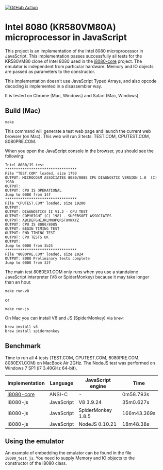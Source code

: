 [![GitHub Action](https://github.com/begoon/i8080-js/actions/workflows/build.yml/badge.svg)](https://github.com/begoon/i8080-js)


Intel 8080 (KR580VM80A) microprocessor in JavaScript
====================================================

This project is an implementation of the Intel 8080 microprocessor in
JavaScript. This implementation passes successfully all tests for the
KR580VM80 clone of Intel 8080 used in the [i8080-core][] project.
The emulator is independent from particular hardware. Memory and IO
objects are passed as parameters to the constructor.

[i8080-core]: https://github.com/begoon/i8080-core

This implementation doesn't use JavaScript Typed Arrays, and also opcode
decoding is implemented in a disassembler way.

It is tested on Chrome (Mac, Windows) and Safari (Mac, Windows).

Build (Mac)
-----------

    make

This command will generate a test web page and launch the current web browser
(on Mac). This web will run 3 tests: TEST.COM, CPUTEST.COM, 8080PRE.COM.

When you open the JavaScript console in the browser, you should see the
following:

    Intel 8080/JS test
    *********************************
    File "TEST.COM" loaded, size 1793
    OUTPUT: MICROCOSM ASSOCIATES 8080/8085 CPU DIAGNOSTIC VERSION 1.0  (C) 1980
    OUTPUT: 
    OUTPUT: CPU IS OPERATIONAL
    Jump to 0000 from 14f
    *********************************
    File "CPUTEST.COM" loaded, size 19200
    OUTPUT: 
    OUTPUT: DIAGNOSTICS II V1.2 - CPU TEST
    OUTPUT: COPYRIGHT (C) 1981 - SUPERSOFT ASSOCIATES
    OUTPUT: ABCDEFGHIJKLMNOPQRSTUVWXYZ
    OUTPUT: CPU IS 8080/8085
    OUTPUT: BEGIN TIMING TEST
    OUTPUT: END TIMING TEST
    OUTPUT: CPU TESTS OK
    OUTPUT: 
    Jump to 0000 from 3b25
    *********************************
    File "8080PRE.COM" loaded, size 1024
    OUTPUT: 8080 Preliminary tests complete
    Jump to 0000 from 32f

The main test 8080EX1.COM only runs when you use a standalone JavaScript
interpreter (V8 or SpiderMonkey) because it may take longer than an hour.

    make run-v8

or

    make run-js

On Mac you can install V8 and JS (SpiderMonkey) via `brew`:

    brew install v8
    brew install spidermonkey

Benchmark
---------

Time to run all 4 tests (TEST.COM, CPUTEST.COM, 8080PRE.COM, 8080EX1.COM) on
MacBook Air 2GHz. The NodeJS test was performed on Windows 7 SP1 (i7 3.40GHz
64-bit).

Implementation | Language   | JavaScript engine  | Time 
---------------|------------|--------------------|------------
[i8080-core][] | ANSI-C     | -                  | 0m58.793s
i8080-js       | JavaScript | V8 3.9.24          | 35m0.627s
i8080-js       | JavaScript | SpiderMonkey 1.8.5 | 166m43.369s
i8080-js       | JavaScript | NodeJS 0.10.21     | 18m48.38s

Using the emulator
------------------

An example of embedding the emulator can be found in the file `i8080_test.js`.
You need to supply Memory and IO objects to the constructor of the I8080 class.
